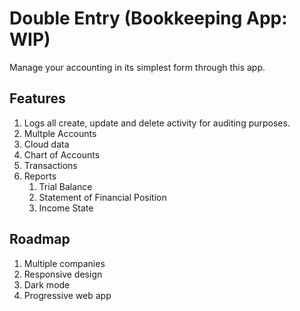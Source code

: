 # Double Entry (Bookkeeping App: WIP)

Manage your accounting in its simplest form through this app.

## Features

1. Logs all create, update and delete activity for auditing purposes.
2. Multple Accounts
3. Cloud data
5. Chart of Accounts
6. Transactions
7. Reports
   1. Trial Balance
   2. Statement of Financial Position
   3. Income State

## Roadmap

1. Multiple companies
2. Responsive design
3. Dark mode
4. Progressive web app